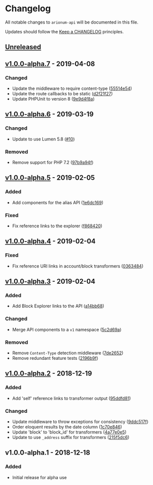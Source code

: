 # Changelog

All notable changes to `arionum-api` will be documented in this file.

Updates should follow the [Keep a CHANGELOG](https://keepachangelog.com) principles.

## [Unreleased]

## [v1.0.0-alpha.7] - 2019-04-08

### Changed
- Update the middleware to require content-type ([55514e54](https://github.com/pxgamer/arionum-api/commit/55514e54123cd675142a54f1165401e04a52e99d))
- Update the route callbacks to be static ([d2f21f27](https://github.com/pxgamer/arionum-api/commit/d2f21f2740270298e365a4e0fd84bc393caaad5d))
- Update PHPUnit to version 8 ([9e9d4f8a](https://github.com/pxgamer/arionum-api/commit/9e9d4f8a9e56a0d34c6746ca535074a38b226eca))

## [v1.0.0-alpha.6] - 2019-03-19

### Changed
- Update to use Lumen 5.8 ([#10](https://github.com/pxgamer/arionum-api/issues/10))

### Removed
- Remove support for PHP 7.2 ([97b9a94f](https://github.com/pxgamer/arionum-api/commit/97b9a94ff84657d10939cd5658473d08407e41cc))

## [v1.0.0-alpha.5] - 2019-02-05

### Added
- Add components for the alias API ([1e6dc169](https://github.com/pxgamer/arionum-api/commit/1e6dc169143a44d8c877c950af231a42683cb4f9))

### Fixed
- Fix reference links to the explorer ([f868420](https://github.com/pxgamer/arionum-api/commit/f8684206d54471d06778a50defd6a8482e8728f1))

## [v1.0.0-alpha.4] - 2019-02-04

### Fixed
- Fix reference URI links in account/block transformers ([0363484](https://github.com/pxgamer/arionum-api/commit/036348442ac0e5b1fa6cde49d385d0922be7402b))

## [v1.0.0-alpha.3] - 2019-02-04

### Added
- Add Block Explorer links to the API ([a14bb68](https://github.com/pxgamer/arionum-api/commit/a14bb6847cc6aacd697f2e6dfbf2b25481985aa0))

### Changed
- Merge API components to a `v1` namespace ([5c2d69a](https://github.com/pxgamer/arionum-api/commit/5c2d69a84710f67260b55cee9f8095ea57aae38a))

### Removed
- Remove `Content-Type` detection middleware ([7de2652](https://github.com/pxgamer/arionum-api/commit/7de2652f0485fbfd35f727bcd07ca90ae335d2b6))
- Remove redundant feature tests ([2196b9f](https://github.com/pxgamer/arionum-api/commit/2196b9f687f1d329c90192071d64908cc14b53fb))

## [v1.0.0-alpha.2] - 2018-12-19

### Added
- Add 'self' reference links to transformer output ([95ddfd81](https://github.com/pxgamer/arionum-api/commit/95ddfd811583556481d3f4355d44d66c5dc9ad18))

### Changed
- Update middleware to throw exceptions for consistency ([9ddc517f](https://github.com/pxgamer/arionum-api/commit/9ddc517f2b819e340992f18c37547668759a19e3))
- Order eloquent results by the date column ([1c70e846](https://github.com/pxgamer/arionum-api/commit/1c70e8469c277888a6a987d4b960cc9498d39add))
- Update 'block' to 'block_id' for transformers ([4a77e0e5](https://github.com/pxgamer/arionum-api/commit/4a77e0e59dd747da877fe3c9c2456735e69fffc3))
- Update to use `_address` suffix for transformers ([215f5dc6](https://github.com/pxgamer/arionum-api/commit/215f5dc694f09b036ba6afe4e2f2b3741b8e2234))

## v1.0.0-alpha.1 - 2018-12-18

### Added
- Initial release for alpha use

[Unreleased]: https://github.com/pxgamer/arionum-api/compare/master...develop
[v1.0.0-alpha.7]: https://github.com/pxgamer/arionum-api/compare/v1.0.0-alpha.6...v1.0.0-alpha.7
[v1.0.0-alpha.6]: https://github.com/pxgamer/arionum-api/compare/v1.0.0-alpha.5...v1.0.0-alpha.6
[v1.0.0-alpha.5]: https://github.com/pxgamer/arionum-api/compare/v1.0.0-alpha.4...v1.0.0-alpha.5
[v1.0.0-alpha.4]: https://github.com/pxgamer/arionum-api/compare/v1.0.0-alpha.3...v1.0.0-alpha.4
[v1.0.0-alpha.3]: https://github.com/pxgamer/arionum-api/compare/v1.0.0-alpha.2...v1.0.0-alpha.3
[v1.0.0-alpha.2]: https://github.com/pxgamer/arionum-api/compare/v1.0.0-alpha.1...v1.0.0-alpha.2

